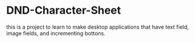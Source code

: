 # DND-Character-Sheet

this is a project to learn to make desktop applications that have text field, image fields, and incrementing bottons.
